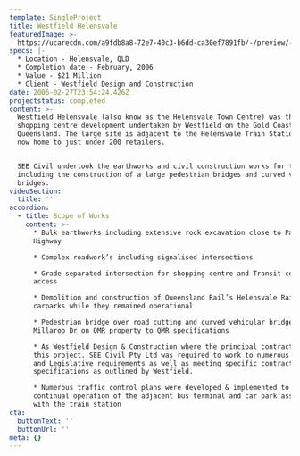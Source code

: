 ```yaml
---
template: SingleProject
title: Westfield Helensvale
featuredImage: >-
  https://ucarecdn.com/a9fdb8a8-72e7-40c3-b6dd-ca30ef7891fb/-/preview/-/enhance/50/
specs: |-
  * Location - Helensvale, QLD
  * Completion date - February, 2006 
  * Value - $21 Million
  * Client - Westfield Design and Construction
date: 2006-02-27T23:54:24.426Z
projectstatus: completed
content: >-
  Westfield Helensvale (also know as the Helensvale Town Centre) was the first
  shopping centre development undertaken by Westfield on the Gold Coast in
  Queensland. The large site is adjacent to the Helensvale Train Station and is
  now home to just under 200 retailers. 


  SEE Civil undertook the earthworks and civil construction works for the centre
  including the construction of a large pedestrian bridges and curved vehicular
  bridges.
videoSection:
  title: ''
accordion:
  - title: Scope of Works
    content: >-
      * Bulk earthworks including extensive rock excavation close to Pacific
      Highway

      * Complex roadwork’s including signalised intersections

      * Grade separated intersection for shopping centre and Transit centre
      access

      * Demolition and construction of Queensland Rail’s Helensvale Rail Station
      carparks while they remained operational

      * Pedestrian bridge over road cutting and curved vehicular bridge over
      Millaroo Dr on QMR property to QMR specifications

      * As Westfield Design & Construction where the principal contractor for
      this project. SEE Civil Pty Ltd was required to work to numerous QMR, GCCC
      and Legislative requirements as well as meeting specific contract
      specifications as outlined by Westfield.

      * Numerous traffic control plans were developed & implemented to ensure
      continual operation of the adjacent bus terminal and car park associated
      with the train station
cta:
  buttonText: ''
  buttonUrl: ''
meta: {}
---
```



